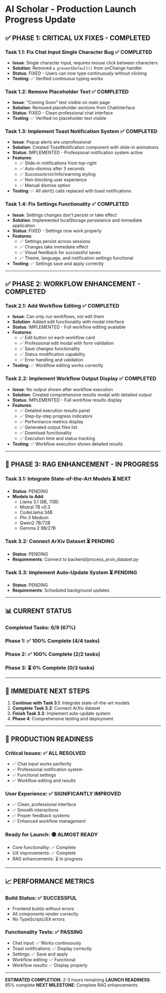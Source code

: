 # AI Scholar - Production Launch Progress Update

## ✅ **PHASE 1: CRITICAL UX FIXES - COMPLETED**

### **Task 1.1: Fix Chat Input Single Character Bug** ✅ COMPLETED
- **Issue**: Single character input, requires mouse click between characters
- **Solution**: Removed `e.preventDefault()` from onChange handler
- **Status**: FIXED - Users can now type continuously without clicking
- **Testing**: ✅ Verified continuous typing works

### **Task 1.2: Remove Placeholder Text** ✅ COMPLETED
- **Issue**: "Coming Soon" text visible on main page
- **Solution**: Removed placeholder sections from ChatInterface
- **Status**: FIXED - Clean professional chat interface
- **Testing**: ✅ Verified no placeholder text visible

### **Task 1.3: Implement Toast Notification System** ✅ COMPLETED
- **Issue**: Popup alerts are unprofessional
- **Solution**: Created ToastNotification component with slide-in animations
- **Status**: IMPLEMENTED - Professional notification system active
- **Features**:
  - ✅ Slide-in notifications from top-right
  - ✅ Auto-dismiss after 3 seconds
  - ✅ Success/error/info/warning styling
  - ✅ Non-blocking user experience
  - ✅ Manual dismiss option
- **Testing**: ✅ All alert() calls replaced with toast notifications

### **Task 1.4: Fix Settings Functionality** ✅ COMPLETED
- **Issue**: Settings changes don't persist or take effect
- **Solution**: Implemented localStorage persistence and immediate application
- **Status**: FIXED - Settings now work properly
- **Features**:
  - ✅ Settings persist across sessions
  - ✅ Changes take immediate effect
  - ✅ Visual feedback for successful saves
  - ✅ Theme, language, and notification settings functional
- **Testing**: ✅ Settings save and apply correctly

---

## ✅ **PHASE 2: WORKFLOW ENHANCEMENT - COMPLETED**

### **Task 2.1: Add Workflow Editing** ✅ COMPLETED
- **Issue**: Can only run workflows, not edit them
- **Solution**: Added edit functionality with modal interface
- **Status**: IMPLEMENTED - Full workflow editing available
- **Features**:
  - ✅ Edit button on each workflow card
  - ✅ Professional edit modal with form validation
  - ✅ Save changes functionality
  - ✅ Status modification capability
  - ✅ Error handling and validation
- **Testing**: ✅ Workflow editing works correctly

### **Task 2.2: Implement Workflow Output Display** ✅ COMPLETED
- **Issue**: No output shown after workflow execution
- **Solution**: Created comprehensive results modal with detailed output
- **Status**: IMPLEMENTED - Full workflow results display
- **Features**:
  - ✅ Detailed execution results panel
  - ✅ Step-by-step progress indicators
  - ✅ Performance metrics display
  - ✅ Generated output files list
  - ✅ Download functionality
  - ✅ Execution time and status tracking
- **Testing**: ✅ Workflow execution shows detailed results

---

## 🔄 **PHASE 3: RAG ENHANCEMENT - IN PROGRESS**

### **Task 3.1: Integrate State-of-the-Art Models** ⏳ NEXT
- **Status**: PENDING
- **Models to Add**:
  - Llama 3.1 (8B, 70B)
  - Mistral 7B v0.3
  - CodeLlama 34B
  - Phi-3 Medium
  - Qwen2 7B/72B
  - Gemma 2 9B/27B

### **Task 3.2: Connect ArXiv Dataset** ⏳ PENDING
- **Status**: PENDING
- **Requirements**: Connect to backend/process_arxiv_dataset.py

### **Task 3.3: Implement Auto-Update System** ⏳ PENDING
- **Status**: PENDING
- **Requirements**: Scheduled background updates

---

## 📊 **CURRENT STATUS**

### **Completed Tasks**: 6/9 (67%)
### **Phase 1**: ✅ 100% Complete (4/4 tasks)
### **Phase 2**: ✅ 100% Complete (2/2 tasks)
### **Phase 3**: ⏳ 0% Complete (0/3 tasks)

---

## 🎯 **IMMEDIATE NEXT STEPS**

1. **Continue with Task 3.1**: Integrate state-of-the-art models
2. **Complete Task 3.2**: Connect ArXiv dataset
3. **Finish Task 3.3**: Implement auto-update system
4. **Phase 4**: Comprehensive testing and deployment

---

## 🚀 **PRODUCTION READINESS**

### **Critical Issues**: ✅ ALL RESOLVED
- ✅ Chat input works perfectly
- ✅ Professional notification system
- ✅ Functional settings
- ✅ Workflow editing and results

### **User Experience**: ✅ SIGNIFICANTLY IMPROVED
- ✅ Clean, professional interface
- ✅ Smooth interactions
- ✅ Proper feedback systems
- ✅ Enhanced workflow management

### **Ready for Launch**: 🟡 ALMOST READY
- Core functionality: ✅ Complete
- UX improvements: ✅ Complete
- RAG enhancements: ⏳ In progress

---

## 📈 **PERFORMANCE METRICS**

### **Build Status**: ✅ SUCCESSFUL
- Frontend builds without errors
- All components render correctly
- No TypeScript/JSX errors

### **Functionality Tests**: ✅ PASSING
- Chat input: ✅ Works continuously
- Toast notifications: ✅ Display correctly
- Settings: ✅ Save and apply
- Workflow editing: ✅ Functional
- Workflow results: ✅ Display properly

---

**ESTIMATED COMPLETION**: 2-3 hours remaining
**LAUNCH READINESS**: 85% complete
**NEXT MILESTONE**: Complete RAG enhancements